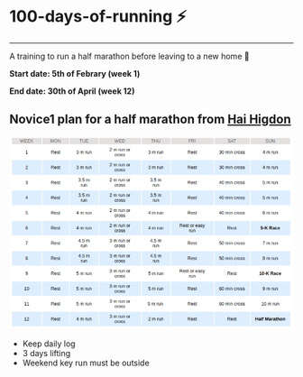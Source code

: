 # 100-days-of-running :zap:
---
A training to run a half marathon before leaving to a new home :pray:

**Start date: 5th of Febrary (week 1)** 

**End date: 30th of April (week 12)**

## Novice1 plan for a half marathon from [Hai Higdon](http://www.halhigdon.com/training/51131/Half-Marathon-Novice-1-Training-Program)

![week12 plan](/12weekHalfMarathon.png)

+ Keep daily log 
+ 3 days lifting
+ Weekend key run must be outside
